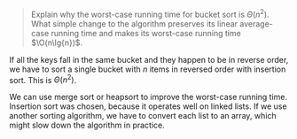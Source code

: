 > Explain why the worst-case running time for bucket sort is $\Theta(n^2)$.
> What simple change to the algorithm preserves its linear average-case running
> time and makes its worst-case running time $\O(n\lg{n})$.

If all the keys fall in the same bucket and they happen to be in reverse order,
we have to sort a single bucket with $n$ items in reversed order with insertion
sort. This is $\Theta(n^2)$.

We can use merge sort or heapsort to improve the worst-case running time.
Insertion sort was chosen, because it operates well on linked lists. If we use
another sorting algorithm, we have to convert each list to an array, which
might slow down the algorithm in practice.

